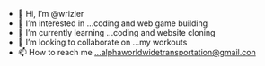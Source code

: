 - 👋 Hi, I’m @wrizler
- 👀 I’m interested in ...coding and web game building  
- 🌱 I’m currently learning ...coding and website cloning 
- 💞️ I’m looking to collaborate on ...my workouts 
- 📫 How to reach me ...alphaworldwidetransportation@gmail.con

<!---
wrizler/wrizler is a ✨ special ✨ repository because its `README.md` (this file) appears on your GitHub profile.
You can click the Preview link to take a look at your changes.
--->
